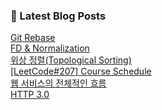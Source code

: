 

### 📕 Latest Blog Posts   

<a href ="https://gilbert9172.tistory.com/53"> Git Rebase </a> <br><a href ="https://gilbert9172.tistory.com/52"> FD &amp; Normalization </a> <br><a href ="https://gilbert9172.tistory.com/51"> 위상 정렬(Topological Sorting) </a> <br><a href ="https://gilbert9172.tistory.com/50"> [LeetCode#207] Course Schedule </a> <br><a href ="https://gilbert9172.tistory.com/49"> 웹 서비스의 전체적인 흐름 </a> <br><a href ="https://gilbert9172.tistory.com/48"> HTTP 3.0 </a> <br>